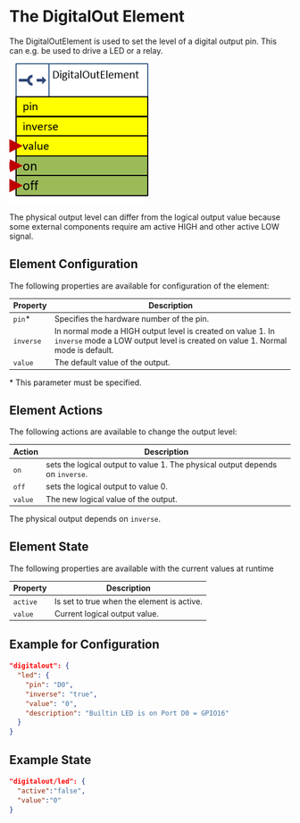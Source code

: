 # The DigitalOut Element

The DigitalOutElement is used to set the level of a digital output pin. This can e.g. be used to drive a LED or a relay.

![DigitalOutProperties and Actions](DigitalOutAPI.png)

The physical output level can differ from the logical output value because some external components require am active HIGH and other active LOW signal.


## Element Configuration

The following properties are available for configuration of the element:

| Property  | Description |
| ---       | --- |
| `pin`*    | Specifies the hardware number of the pin.
| `inverse` | In normal mode a HIGH output level is created on value 1. In `inverse` mode a LOW output level is created on value 1. Normal mode is default.
| `value`   | The default value of the output.

\* This parameter must be specified.

## Element Actions

The following actions are available to change the output level:

| Action | Description |
| ---    | --- |
| `on`   | sets the logical output to value 1. The physical output depends on `inverse`.
| `off`  | sets the logical output to value 0. 
| `value` | The new logical value of the output.

The physical output depends on `inverse`.

## Element State

The following properties are available with the current values at runtime

| Property | Description |
| ---      | --- |
| `active` | Is set to true when the element is active.
| `value`  | Current logical output value.

## Example for Configuration

```JSON
"digitalout": {
  "led": {
    "pin": "D0",
    "inverse": "true",
    "value": "0",
    "description": "Builtin LED is on Port D0 = GPIO16"
  }
}
```

## Example State

```JSON
"digitalout/led": {
  "active":"false",
  "value":"0"
}
```
